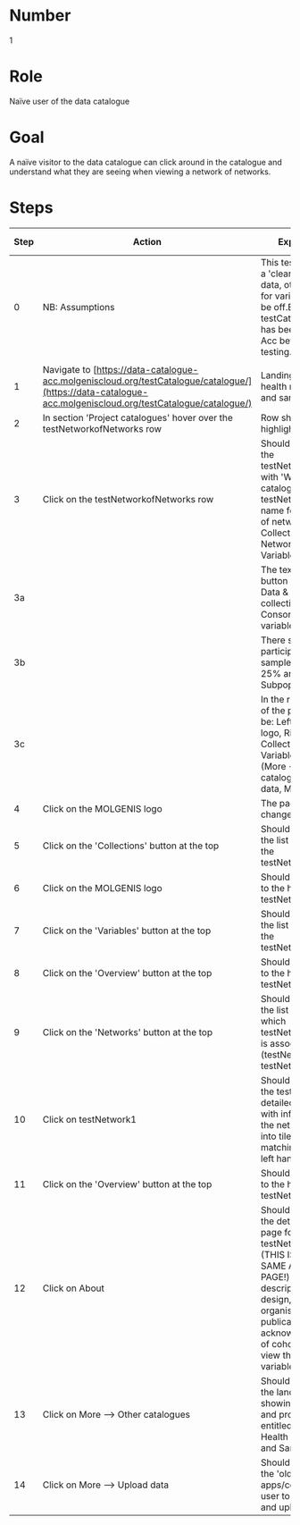 # Number

1

# Role

Naïve user of the data catalogue

# Goal

A naïve visitor to the data catalogue can click around in the catalogue and understand what they are seeing when viewing a network of networks.

# Steps

| Step | Action | Expected result | Github bug/issue | Playwright test |
| -----| -------| ----------------| -----------------| ----------------|
| 0 | NB: Assumptions | This test plan assumes a 'clean' set of test data, otherwise counts for variables etc. might be off.Ensure that the testCatalogue schema has been uploaded into Acc before you start testing. 
| | |
| 1 | Navigate to [https://data-catalogue-acc.molgeniscloud.org/testCatalogue/catalogue/](https://data-catalogue-acc.molgeniscloud.org/testCatalogue/catalogue/) | Landing page: European health research data and sample catalogue| | true |
| 2 | In section 'Project catalogues' hover over the testNetworkofNetworks row | Row should be highlighted | | true |
| 3 | Click on the testNetworkofNetworks row | Should be directed to the testNetworkofNetworks with 'Welcome to the catalogue of testNetworkofNetworks: name for test network of networks [etc]', and Collections (8), Networks (2) and Variables (7) buttons | | true |
| 3a | | The text under each button is as follows: Data & sample collections, Networks & Consortia, Harmonised variables | | |
| 3b | | There should be 3,700 participants, 498 samples, Longitudinal 25% and 3 Subpopulations given.| | true |
| 3c | | In the ribbon at the top of the page there should be: Left: MOLGENIS logo, Right: (L-R) Collections, Networks, Variables, About, More  (More --> Other catalogues, Upload data, Manuals)  | | true |
| 4 | Click on the MOLGENIS logo | The page doesn't change | | true |
| 5 | Click on the 'Collections' button at the top | Should be directed to the list of collections for the testNetworkofNetworks | | true |
| 6 | Click on the MOLGENIS logo | Should be directed back to the home page for testNetworkofNetworks | | true |
| 7 | Click on the 'Variables' button at the top | Should be directed to the list of variables for the testNetworkofNetworks | | true |
| 8 | Click on the 'Overview' button at the top |Should be directed back to the home page for testNetworkofNetworks | | true |
| 9 | Click on the 'Networks' button at the top | Should be directed to the list of networks with which testNetworkofNetworks is associated (testNetwork1, testNetwork2) | | true |
| 10 | Click on testNetwork1 | Should be directed to the testNetwork1 detailed network page with information about the network organised into tiles with a matching menu on the left hand side | | true |
| 11 | Click on the 'Overview' button at the top | Should be directed back to the home page for testNetworkofNetworks | | true |
| 12 | Click on About | Should be directed to the detailed network page for testNetworkofNetworks (THIS IS NOT THE SAME AS THE HOME PAGE!) with website, description, general design, population, organisations, publications, funding & acknowledgements, list of cohorts and link to view the network's variables | | true |
| 13 | Click on More --> Other catalogues | Should be directed to the landing page showing all thematic and project catalogues, entitled "European Health Research Data and Sample Catalogue" | | true |
| 14 | Click on More --> Upload data | Should be directed to the 'old' interface apps/central for the user to be able to sign in and upload data | | |
